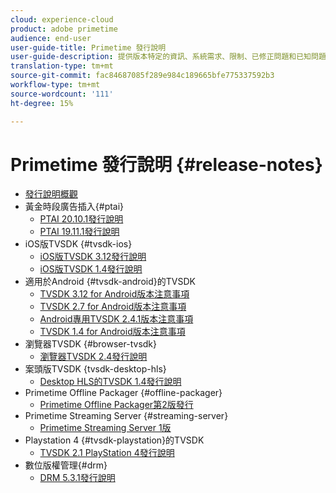 ```yaml
---
cloud: experience-cloud
product: adobe primetime
audience: end-user
user-guide-title: Primetime 發行說明
user-guide-description: 提供版本特定的資訊、系統需求、限制、已修正問題和已知問題。
translation-type: tm+mt
source-git-commit: fac84687085f289e984c189665bfe775337592b3
workflow-type: tm+mt
source-wordcount: '111'
ht-degree: 15%

---
```



# Primetime 發行說明  {#release-notes}

+ [發行說明概觀](home.md)
+ 黃金時段廣告插入{#ptai}
   + [PTAI 20.10.1發行說明](ptai-20x-release-notes.md)
   + [PTAI 19.11.1發行說明](ptai-19x-release-notes.md)
+ iOS版TVSDK {#tvsdk-ios}
   + [iOS版TVSDK 3.12發行說明](tvsdk-3x-ios.md)
   + [iOS版TVSDK 1.4發行說明](tvsdk-1-4-ios.md)
+ 適用於Android {#tvsdk-android}的TVSDK
   + [TVSDK 3.12 for Android版本注意事項](tvsdk-3x-android.md)
   + [TVSDK 2.7 for Android版本注意事項](tvsdk-27-android.md)
   + [Android專用TVSDK 2.4.1版本注意事項](tvsdk-24-android.md)
   + [TVSDK 1.4 for Android版本注意事項](tvsdk-1-4-android.md)
+ 瀏覽器TVSDK {#browser-tvsdk}
   + [瀏覽器TVSDK 2.4發行說明](tvsdk-24-browser.md)
+ 案頭版TVSDK {tvsdk-desktop-hls}
   + [Desktop HLS的TVSDK 1.4發行說明](tvsdk-1-4-desktop-hls.md)
+ Primetime Offline Packager {#offline-packager}
   + [Primetime Offline Packager第2版發行](offline-packager-2x-release-note.md)
+ Primetime Streaming Server {#streaming-server}
   + [Primetime Streaming Server 1版](primetime-streaming-server-1x.md)
+ Playstation 4 {#tvsdk-playstation}的TVSDK
   + [TVSDK 2.1 PlayStation 4發行說明](tvsdk-21-ps4.md)
+ 數位版權管理{#drm}
   + [DRM 5.3.1發行說明](drm-531-release-notes.md)
